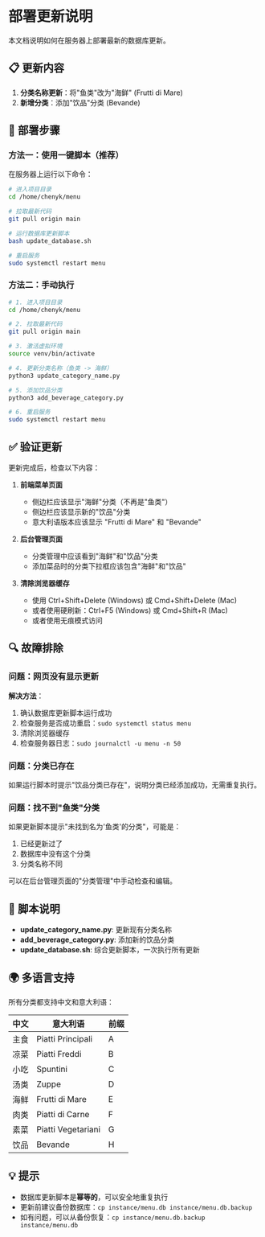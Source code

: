 # 部署更新说明

本文档说明如何在服务器上部署最新的数据库更新。

## 📋 更新内容

1. **分类名称更新**：将"鱼类"改为"海鲜" (Frutti di Mare)
2. **新增分类**：添加"饮品"分类 (Bevande)

## 🚀 部署步骤

### 方法一：使用一键脚本（推荐）

在服务器上运行以下命令：

```bash
# 进入项目目录
cd /home/chenyk/menu

# 拉取最新代码
git pull origin main

# 运行数据库更新脚本
bash update_database.sh

# 重启服务
sudo systemctl restart menu
```

### 方法二：手动执行

```bash
# 1. 进入项目目录
cd /home/chenyk/menu

# 2. 拉取最新代码
git pull origin main

# 3. 激活虚拟环境
source venv/bin/activate

# 4. 更新分类名称（鱼类 -> 海鲜）
python3 update_category_name.py

# 5. 添加饮品分类
python3 add_beverage_category.py

# 6. 重启服务
sudo systemctl restart menu
```

## ✅ 验证更新

更新完成后，检查以下内容：

1. **前端菜单页面**
   - 侧边栏应该显示"海鲜"分类（不再是"鱼类"）
   - 侧边栏应该显示新的"饮品"分类
   - 意大利语版本应该显示 "Frutti di Mare" 和 "Bevande"

2. **后台管理页面**
   - 分类管理中应该看到"海鲜"和"饮品"分类
   - 添加菜品时的分类下拉框应该包含"海鲜"和"饮品"

3. **清除浏览器缓存**
   - 使用 Ctrl+Shift+Delete (Windows) 或 Cmd+Shift+Delete (Mac)
   - 或者使用硬刷新：Ctrl+F5 (Windows) 或 Cmd+Shift+R (Mac)
   - 或者使用无痕模式访问

## 🔍 故障排除

### 问题：网页没有显示更新

**解决方法**：
1. 确认数据库更新脚本运行成功
2. 检查服务是否成功重启：`sudo systemctl status menu`
3. 清除浏览器缓存
4. 检查服务器日志：`sudo journalctl -u menu -n 50`

### 问题：分类已存在

如果运行脚本时提示"饮品分类已存在"，说明分类已经添加成功，无需重复执行。

### 问题：找不到"鱼类"分类

如果更新脚本提示"未找到名为'鱼类'的分类"，可能是：
1. 已经更新过了
2. 数据库中没有这个分类
3. 分类名称不同

可以在后台管理页面的"分类管理"中手动检查和编辑。

## 📝 脚本说明

- **update_category_name.py**: 更新现有分类名称
- **add_beverage_category.py**: 添加新的饮品分类
- **update_database.sh**: 综合更新脚本，一次执行所有更新

## 🌍 多语言支持

所有分类都支持中文和意大利语：

| 中文 | 意大利语 | 前缀 |
|------|----------|------|
| 主食 | Piatti Principali | A |
| 凉菜 | Piatti Freddi | B |
| 小吃 | Spuntini | C |
| 汤类 | Zuppe | D |
| 海鲜 | Frutti di Mare | E |
| 肉类 | Piatti di Carne | F |
| 素菜 | Piatti Vegetariani | G |
| 饮品 | Bevande | H |

## 💡 提示

- 数据库更新脚本是**幂等的**，可以安全地重复执行
- 更新前建议备份数据库：`cp instance/menu.db instance/menu.db.backup`
- 如有问题，可以从备份恢复：`cp instance/menu.db.backup instance/menu.db`

